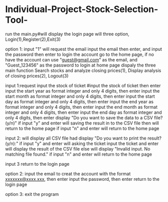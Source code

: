 # Individual-Project-Stock-Selection-Tool-

run the main.py#will display the login page will three option, Login(1),Register(2),Exit(3)

option 1:
  input "1" will request the email
  input the email then enter, and input the password then enter to login the account go to the home page, if no have the account can use "guest@gmail.com" as the email, and "Guest_123456" as the password to login
  at home page dispaly the three main function Search stocks and analyze closing prices(1), Display analysis of closing prices(2), Logout(3)
  
  input 1:request input the stock of ticket
    #input the stock of ticket then enter
    input the start year as format integer and only 4 digits, then enter
    input the start month as format integer and only 4 digits, then enter
    input the start day as format integer and only 4 digits, then enter
    input the end year as format integer and only 4 digits, then enter
    input the end month as format integer and only 4 digits, then enter
    input the end day as format integer and only 4 digits, then enter
    display "Do you want to save the data to a CSV file? (y/n)" 
    if input "y" and enter will saving the result in to the CSV file
      then will return to the home page
    if input "n" and enter will return to the home page

  input 2: will display all CSV file had
    display "Do you want to print the result? (y/n):"
    if input "y" and enter will asking the ticket
      input the ticket and enter will display the result of the CSV file
      else will display "Invalid input. No matching file found."
    if input "n" and enter will return to the home page

  input 3 return to the login page

option 2:
  input the email to creat the account with the format xxxxxxx@xxxx.xxx, then enter
  input the password, then enter
  return to the login page

option 3:
  exit the program
